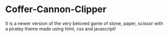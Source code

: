 # Coffer-Cannon-Clipper
It is a newer version of the very beloved game of stone, paper, scissor with a piratey theme made using html, css and javascript!

